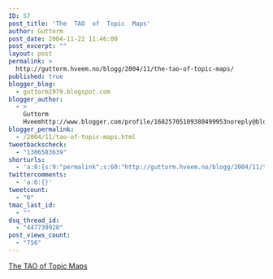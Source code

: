 ```yaml
---
ID: 57
post_title: 'The  TAO  of  Topic  Maps'
author: Guttorm
post_date: 2004-11-22 11:46:00
post_excerpt: ""
layout: post
permalink: >
  http://guttorm.hveem.no/blogg/2004/11/the-tao-of-topic-maps/
published: true
blogger_blog:
  - guttorm1979.blogspot.com
blogger_author:
  - >
    Guttorm
    Hveemhttp://www.blogger.com/profile/16825705109380499953noreply@blogger.com
blogger_permalink:
  - /2004/11/tao-of-topic-maps.html
tweetbackscheck:
  - "1306583639"
shorturls:
  - 'a:8:{s:9:"permalink";s:60:"http://guttorm.hveem.no/blogg/2004/11/the-tao-of-topic-maps/";s:7:"tinyurl";s:25:"http://tinyurl.com/d8gq3m";s:4:"isgd";s:17:"http://is.gd/gN5I";s:5:"bitly";s:18:"http://bit.ly/umAP";s:5:"snipr";s:22:"http://snipr.com/ailtf";s:5:"snurl";s:22:"http://snurl.com/ailtf";s:7:"snipurl";s:24:"http://snipurl.com/ailtf";s:4:"trim";s:17:"http://tr.im/bmdr";}'
twittercomments:
  - 'a:0:{}'
tweetcount:
  - "0"
tmac_last_id:
  - ""
dsq_thread_id:
  - "447739928"
post_views_count:
  - "756"
---
```

<a href="http://www.ontopia.net/topicmaps/materials/tao.html">The TAO of Topic Maps</a>